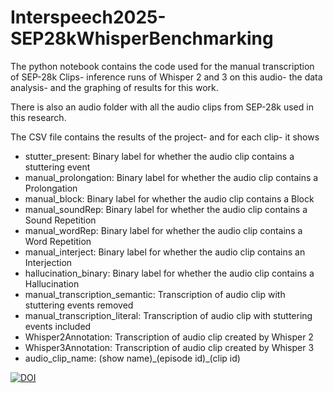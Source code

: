 # Interspeech2025-SEP28kWhisperBenchmarking

The python notebook contains the code used for the manual transcription of SEP-28k Clips- inference runs of Whisper 2 and 3 on this audio- the data analysis- and the graphing of results for this work.

There is also an audio folder with all the audio clips from SEP-28k used in this research. 

The CSV file contains the results of the project- and for each clip- it shows
- stutter_present: Binary label for whether the audio clip contains a stuttering event
- manual_prolongation: Binary label for whether the audio clip contains a Prolongation
- manual_block: Binary label for whether the audio clip contains a Block
- manual_soundRep: Binary label for whether the audio clip contains a Sound Repetition 
- manual_wordRep: Binary label for whether the audio clip contains a Word Repetition
- manual_interject: Binary label for whether the audio clip contains an Interjection
- hallucination_binary: Binary label for whether the audio clip contains a Hallucination
- manual_transcription_semantic: Transcription of audio clip with stuttering events removed
- manual_transcription_literal: Transcription of audio clip with stuttering events included
- Whisper2Annotation: Transcription of audio clip created by Whisper 2
- Whisper3Annotation: Transcription of audio clip created by Whisper 3
- audio_clip_name: (show name)\_(episode id)\_(clip id)


[![DOI](https://zenodo.org/badge/DOI/10.5281/zenodo.15559782.svg)](https://doi.org/10.5281/zenodo.15559782)
